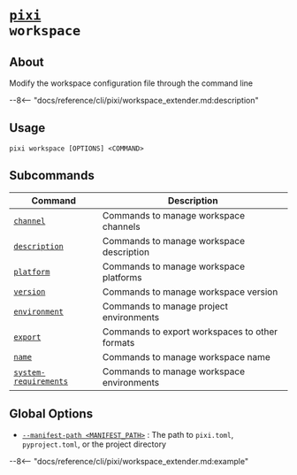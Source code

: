 <!--- This file is autogenerated. Do not edit manually! -->
# <code>[pixi](../pixi.md) workspace</code>

## About
Modify the workspace configuration file through the command line

--8<-- "docs/reference/cli/pixi/workspace_extender.md:description"

## Usage
```
pixi workspace [OPTIONS] <COMMAND>
```

## Subcommands
| Command | Description |
|---------|-------------|
| [`channel`](workspace/channel.md) | Commands to manage workspace channels |
| [`description`](workspace/description.md) | Commands to manage workspace description |
| [`platform`](workspace/platform.md) | Commands to manage workspace platforms |
| [`version`](workspace/version.md) | Commands to manage workspace version |
| [`environment`](workspace/environment.md) | Commands to manage project environments |
| [`export`](workspace/export.md) | Commands to export workspaces to other formats |
| [`name`](workspace/name.md) | Commands to manage workspace name |
| [`system-requirements`](workspace/system-requirements.md) | Commands to manage workspace environments |


## Global Options
- <a id="arg---manifest-path" href="#arg---manifest-path">`--manifest-path <MANIFEST_PATH>`</a>
:  The path to `pixi.toml`, `pyproject.toml`, or the project directory

--8<-- "docs/reference/cli/pixi/workspace_extender.md:example"
